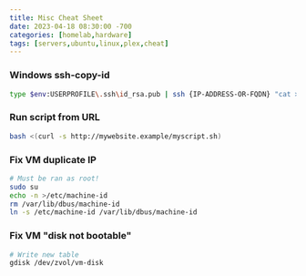 ```yaml
---
title: Misc Cheat Sheet
date: 2023-04-18 08:30:00 -700
categories: [homelab,hardware]
tags: [servers,ubuntu,linux,plex,cheat]
---
```



### Windows ssh-copy-id
```bash
type $env:USERPROFILE\.ssh\id_rsa.pub | ssh {IP-ADDRESS-OR-FQDN} "cat >> .ssh/authorized_keys"
```

### Run script from URL
```bash
bash <(curl -s http://mywebsite.example/myscript.sh)
```


### Fix VM duplicate IP

```bash
# Must be ran as root!
sudo su
echo -n >/etc/machine-id
rm /var/lib/dbus/machine-id
ln -s /etc/machine-id /var/lib/dbus/machine-id
```

### Fix VM "disk not bootable"
```bash
# Write new table
gdisk /dev/zvol/vm-disk
```
